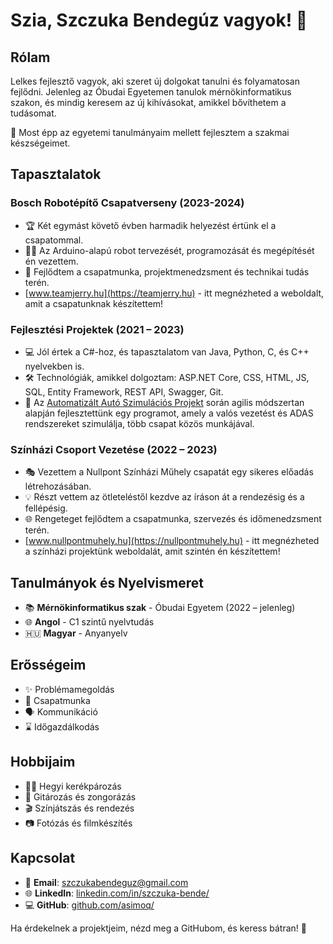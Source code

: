 # Szia, Szczuka Bendegúz vagyok! 👋

## Rólam
Lelkes fejlesztő vagyok, aki szeret új dolgokat tanulni és folyamatosan fejlődni. Jelenleg az Óbudai Egyetemen tanulok mérnökinformatikus szakon, és mindig keresem az új kihívásokat, amikkel bővíthetem a tudásomat.

🌱 Most épp az egyetemi tanulmányaim mellett fejlesztem a szakmai készségeimet.

## Tapasztalatok

### Bosch Robotépítő Csapatverseny (2023-2024)
- 🏆 Két egymást követő évben harmadik helyezést értünk el a csapatommal.
- 👨‍💻 Az Arduino-alapú robot tervezését, programozását és megépítését én vezettem.
- 🚀 Fejlődtem a csapatmunka, projektmenedzsment és technikai tudás terén.
- [www.teamjerry.hu](https://teamjerry.hu) - itt megnézheted a weboldalt, amit a csapatunknak készítettem!

### Fejlesztési Projektek (2021 – 2023)
- 💻 Jól értek a C#-hoz, és tapasztalatom van Java, Python, C, és C++ nyelvekben is.
- 🛠️ Technológiák, amikkel dolgoztam: ASP.NET Core, CSS, HTML, JS, SQL, Entity Framework, REST API, Swagger, Git.
- 🚗 Az [Automatizált Autó Szimulációs Projekt](https://github.com/SzFMV2024-Tavasz/AutomatedCar-A) során agilis módszertan alapján fejlesztettünk egy programot, amely a valós vezetést és ADAS rendszereket szimulálja, több csapat közös munkájával.

### Színházi Csoport Vezetése (2022 – 2023)
- 🎭 Vezettem a Nullpont Színházi Műhely csapatát egy sikeres előadás létrehozásában.
- 💡 Részt vettem az ötleteléstől kezdve az íráson át a rendezésig és a fellépésig.
- 🌐 Rengeteget fejlődtem a csapatmunka, szervezés és időmenedzsment terén.
- [www.nullpontmuhely.hu](https://nullpontmuhely.hu) - itt megnézheted a színházi projektünk weboldalát, amit szintén én készítettem!

## Tanulmányok és Nyelvismeret

- 📚 **Mérnökinformatikus szak** - Óbudai Egyetem (2022 – jelenleg)
- 🌐 **Angol** - C1 szintű nyelvtudás
- 🇭🇺 **Magyar** - Anyanyelv

## Erősségeim

- ✨ Problémamegoldás
- 🤝 Csapatmunka
- 🗣️ Kommunikáció
- ⌛ Időgazdálkodás

## Hobbijaim

- 🚵‍♂️ Hegyi kerékpározás
- 🎸 Gitározás és zongorázás
- 🎬 Színjátszás és rendezés
- 📷 Fotózás és filmkészítés

## Kapcsolat

- 📧 **Email**: szczukabendeguz@gmail.com
- 🌐 **LinkedIn**: [linkedin.com/in/szczuka-bende/](https://www.linkedin.com/in/szczuka-bende/)
- 💻 **GitHub**: [github.com/asimoq/](https://github.com/asimoq/)

Ha érdekelnek a projektjeim, nézd meg a GitHubom, és keress bátran! 🚀
